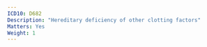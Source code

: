 ```yaml
---
ICD10: D682
Description: "Hereditary deficiency of other clotting factors"
Matters: Yes
Weight: 1
---
```


